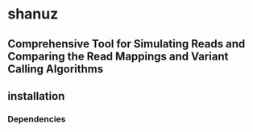 # shanuz
## Comprehensive Tool for Simulating Reads and Comparing the Read Mappings and Variant Calling Algorithms

## installation

### Dependencies

